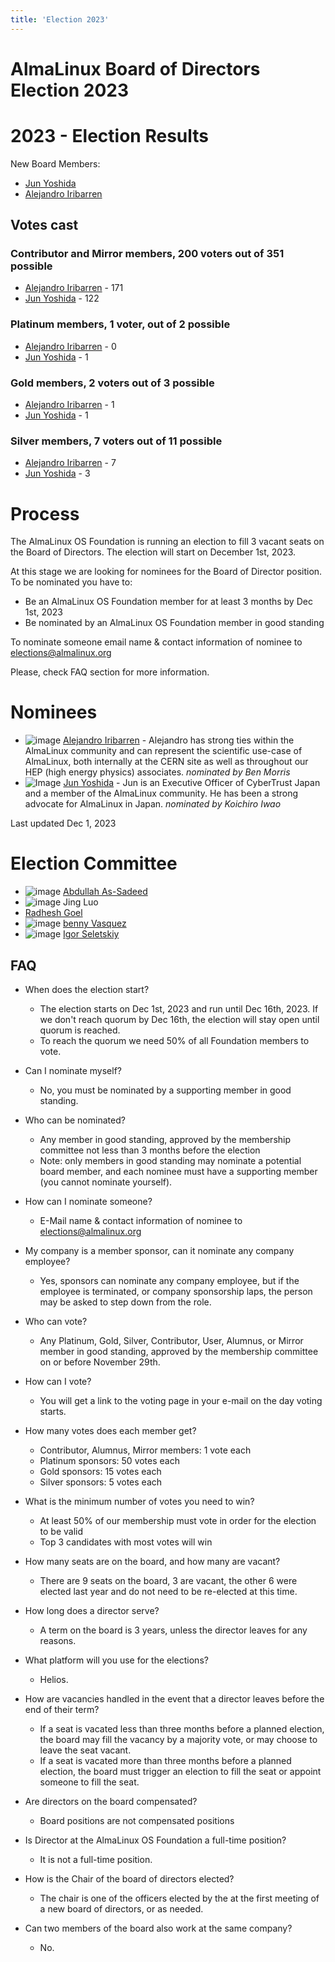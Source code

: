 ```yaml
---
title: 'Election 2023'
---
```

# AlmaLinux Board of Directors Election 2023

# 2023 - Election Results

New Board Members:
- [Jun Yoshida](https://www.linkedin.com/in/jun-yoshida-6b4b5a16/)
- [Alejandro Iribarren](https://www.linkedin.com/in/iribarren/)

## Votes cast

### Contributor and Mirror members, 200 voters out of 351 possible
- [Alejandro Iribarren](https://www.linkedin.com/in/iribarren/) - 171
- [Jun Yoshida](https://www.linkedin.com/in/jun-yoshida-6b4b5a16/) - 122

### Platinum members, 1 voter, out of 2 possible
- [Alejandro Iribarren](https://www.linkedin.com/in/iribarren/) - 0
- [Jun Yoshida](https://www.linkedin.com/in/jun-yoshida-6b4b5a16/) - 1
### Gold members, 2 voters out of 3 possible
- [Alejandro Iribarren](https://www.linkedin.com/in/iribarren/) - 1
- [Jun Yoshida](https://www.linkedin.com/in/jun-yoshida-6b4b5a16/) - 1

### Silver members, 7 voters out of 11 possible
- [Alejandro Iribarren](https://www.linkedin.com/in/iribarren/) - 7
- [Jun Yoshida](https://www.linkedin.com/in/jun-yoshida-6b4b5a16/) - 3

# Process

The AlmaLinux OS Foundation is running an election to fill 3 vacant seats on the Board of Directors. The election will start on December 1st, 2023.

At this stage we are looking for nominees for the Board of Director position. To be nominated you have to:

* Be an AlmaLinux OS Foundation member for at least 3 months by Dec 1st, 2023
* Be nominated by an AlmaLinux OS Foundation member in good standing

To nominate someone email name & contact information of nominee to elections@almalinux.org

Please, check FAQ section for more information.

# Nominees 
* ![image](/images/elections2023/AlexIribarren-small.jpg) [Alejandro Iribarren](https://www.linkedin.com/in/iribarren/) - Alejandro has strong ties within the AlmaLinux community and can represent the scientific use-case of AlmaLinux, both internally at the CERN site as well as throughout our HEP (high energy physics) associates. _nominated by Ben Morris_
* ![Image](/images/elections2023/JunYoshida-small.jpg) [Jun Yoshida](https://www.linkedin.com/in/jun-yoshida-6b4b5a16/) - Jun is an Executive Officer of CyberTrust Japan and a member of the AlmaLinux community. He has been a strong advocate for AlmaLinux in Japan. _nominated by Koichiro Iwao_

Last updated Dec 1, 2023

# Election Committee
* ![image](/images/elections2023/Abdullah_As-Sadeed-small.png) [Abdullah As-Sadeed](https://github.com/Abdullah-As-Sadeed)
* ![image](/images/elections2023/JING_LUO.png) Jing Luo
* [Radhesh Goel](https://www.linkedin.com/in/radhesh-g)
* ![image](/images/elections2023/Benny-small.jpg) [benny Vasquez](https://www.linkedin.com/in/bennyvasquez/)
* ![image](/images/elections2023/igor-small.jpg) [Igor Seletskiy](https://www.linkedin.com/in/iseletsk/)

## FAQ

* When does the election start?
  * The election starts on Dec 1st, 2023 and run until Dec 16th, 2023. If we don't reach quorum by Dec 16th, the election will stay open until quorum is reached.
  * To reach the quorum we need 50% of all Foundation members to vote.

* Can I nominate myself?
  * No, you must be nominated by a supporting member in good standing.

* Who can be nominated?
  * Any member in good standing, approved by the membership committee not less than 3 months before the election
  * Note: only members in good standing may nominate a potential board member, and each nominee must have a supporting member (you cannot nominate yourself).

* How can I nominate someone?
  * E-Mail name & contact information of nominee to elections@almalinux.org

* My company is a member sponsor, can it nominate any company employee?
  * Yes, sponsors can nominate any company employee, but if the employee is terminated, or company sponsorship laps, the person may be asked to step down from the role.

* Who can vote?
  * Any Platinum, Gold, Silver, Contributor, User, Alumnus, or Mirror member in good standing, approved by the membership committee on or before November 29th. 

* How can I vote?
  * You will get a link to the voting page in your e-mail on the day voting starts.

* How many votes does each member get?
  * Contributor, Alumnus, Mirror members: 1 vote each 
  * Platinum sponsors: 50 votes each 
  * Gold sponsors: 15 votes each 
  * Silver sponsors: 5 votes each

* What is the minimum number of votes you need to win?
  * At least 50% of our membership must vote in order for the election to be valid
  * Top 3 candidates with most votes will win
  
* How many seats are on the board, and how many are vacant?
  * There are 9 seats on the board, 3 are vacant, the other 6 were elected last year and do not need to be re-elected at this time.

* How long does a director serve?
  * A term on the board is 3 years, unless the director leaves for any reasons.

* What platform will you use for the elections?
  * Helios.

* How are vacancies handled in the event that a director leaves before the end of their term?
  * If a seat is vacated less than three months before a planned election, the board may fill the vacancy by a majority vote, or may choose to leave the seat vacant. 
  * If a seat is vacated more than three months before a planned election, the board must trigger an election to fill the seat or appoint someone to fill the seat.

* Are directors on the board compensated?
  * Board positions are not compensated positions

* Is Director at the AlmaLinux OS Foundation a full-time position?
  * It is not a full-time position.

* How is the Chair of the board of directors elected?
  * The chair is one of the officers elected by the at the first meeting of a new board of directors, or as needed.

* Can two members of the board also work at the same company?
  * No.
